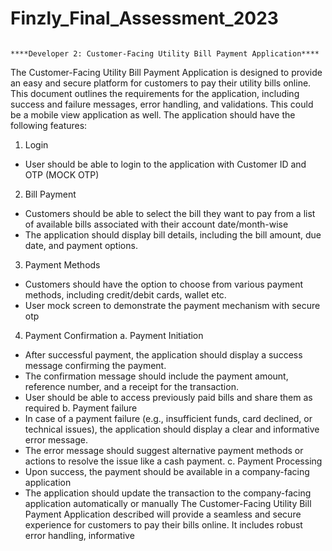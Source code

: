 # Finzly_Final_Assessment_2023
                                                                      ****Developer 2: Customer-Facing Utility Bill Payment Application****
The Customer-Facing Utility Bill Payment Application is designed to provide an easy and secure
platform for customers to pay their utility bills online. This document outlines the requirements for
the application, including success and failure messages, error handling, and validations. This could be
a mobile view application as well. The application should have the following features:
1) Login
- User should be able to login to the application with Customer ID and OTP (MOCK OTP)
2) Bill Payment
- Customers should be able to select the bill they want to pay from a list of available bills associated
with their account date/month-wise
- The application should display bill details, including the bill amount, due date, and payment
options.
3) Payment Methods
- Customers should have the option to choose from various payment methods, including credit/debit
cards, wallet etc.
- User mock screen to demonstrate the payment mechanism with secure otp
4) Payment Confirmation
a. Payment Initiation
- After successful payment, the application should display a success message confirming the
payment.
- The confirmation message should include the payment amount, reference number, and a receipt
for the transaction.
- User should be able to access previously paid bills and share them as required
b. Payment failure
- In case of a payment failure (e.g., insufficient funds, card declined, or technical issues), the
application should display a clear and informative error message.
- The error message should suggest alternative payment methods or actions to resolve the issue like
a cash payment.
c. Payment Processing
- Upon success, the payment should be available in a company-facing application
- The application should update the transaction to the company-facing application automatically or
manually
The Customer-Facing Utility Bill Payment Application described will provide a seamless and secure
experience for customers to pay their bills online. It includes robust error handling, informative 
